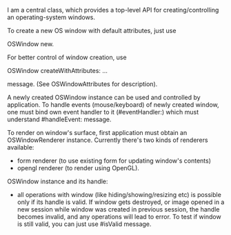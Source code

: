 I am a central class, which provides a top-level API for creating/controlling an operating-system windows.

To create a new OS window with default attributes, just use

OSWindow new.

For better control of window creation, use 

OSWindow createWithAttributes: ...

message. (See OSWindowAttributes for description).

A newly created OSWindow instance can be used and controlled by application.
To handle events (mouse/keyboard) of newly created window, one must 
bind own event handler to it (#eventHandler:) which must understand #handleEvent: message.

To render on window's surface, first application must obtain an OSWindowRenderer instance.
Currently there's two kinds of renderers available:
- form renderer (to use existing form for updating window's contents)
- opengl renderer (to render using OpenGL).

OSWindow instance and its handle: 
 - all operations with window (like hiding/showing/resizing etc) is possible only if its handle is valid. If window gets destroyed, or image opened in a new session while window was created in previous session, the handle becomes invalid, and any operations will lead to error. 
To test if window is still valid, you can just use #isValid message.